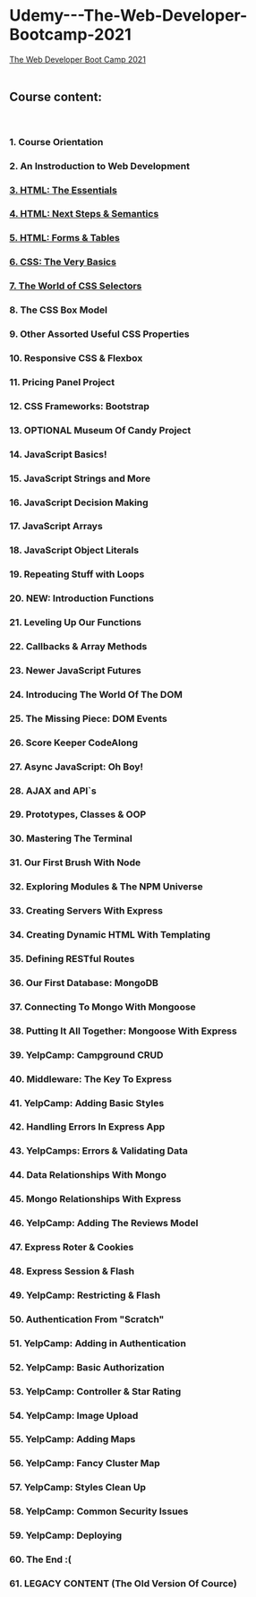 # Udemy---The-Web-Developer-Bootcamp-2021

<a href="https://www.udemy.com/course/the-web-developer-bootcamp/?deal_code=&utm_source=aff-campaign&utm_medium=udemyads&utm_term=Homepage&utm_content=Textlink&utm_campaign=Admitad-default&admitad_uid=1ed3e538079a2ad4e7b9788a1c2f7ede&publisher_id=1045339&website_id=1118709">The Web Developer Boot Camp 2021</a>
<br>
<br>
## Course content:
</br>

### 1. Course Orientation
### 2. An Instroduction to Web Development

### <a title="3. HTML: The Essentials" href="https://github.com/TsvetanNikolov123/Udemy---The-Web-Developer-Bootcamp/tree/main/03%20HTML%20The%20Essentials">3. HTML: The Essentials</a>

### <a title="4. HTML: Next Steps & Semantics" href="https://github.com/TsvetanNikolov123/Udemy---The-Web-Developer-Bootcamp/tree/main/04%20HTML%20Next%20Steps%20%26%20Semantics">4. HTML: Next Steps & Semantics</a>

### <a title="5. HTML: Forms & Tables" href="https://github.com/TsvetanNikolov123/Udemy---The-Web-Developer-Bootcamp/tree/main/05%20HTML%20Forms%20%26%20Tables">5. HTML: Forms & Tables</a>

### <a title="6. CSS: The Very Basics" href="https://github.com/TsvetanNikolov123/Udemy---The-Web-Developer-Bootcamp/tree/main/06%20CSS%20The%20Very%20Basics">6. CSS: The Very Basics</a>

### <a title="7. The World of CSS Selectors" href="https://github.com/TsvetanNikolov123/Udemy---The-Web-Developer-Bootcamp/tree/main/07%20The%20World%20of%20CSS%20Selectors">7. The World of CSS Selectors</a>

### 8. The CSS Box Model
### 9. Other Assorted Useful CSS Properties
### 10. Responsive CSS & Flexbox
### 11. Pricing Panel Project
### 12. CSS Frameworks: Bootstrap
### 13. OPTIONAL Museum Of Candy Project
### 14. JavaScript Basics!
### 15. JavaScript Strings and More
### 16. JavaScript Decision Making
### 17. JavaScript Arrays
### 18. JavaScript Object Literals
### 19. Repeating Stuff with Loops
### 20. NEW: Introduction Functions
### 21. Leveling Up Our Functions
### 22. Callbacks & Array Methods
### 23. Newer JavaScript Futures
### 24. Introducing The World Of The DOM
### 25. The Missing Piece: DOM Events
### 26. Score Keeper CodeAlong
### 27. Async JavaScript: Oh Boy!
### 28. AJAX and API`s
### 29. Prototypes, Classes & OOP
### 30. Mastering The Terminal
### 31. Our First Brush With Node
### 32. Exploring Modules & The NPM Universe
### 33. Creating Servers With Express
### 34. Creating Dynamic HTML With Templating
### 35. Defining RESTful Routes
### 36. Our First Database: MongoDB
### 37. Connecting To Mongo With Mongoose
### 38. Putting It All Together: Mongoose With Express
### 39. YelpCamp: Campground CRUD
### 40. Middleware: The Key To Express
### 41. YelpCamp: Adding Basic Styles
### 42. Handling Errors In Express App
### 43. YelpCamps: Errors & Validating Data
### 44. Data Relationships With Mongo
### 45. Mongo Relationships With Express
### 46. YelpCamp: Adding The Reviews Model
### 47. Express Roter & Cookies
### 48. Express Session & Flash
### 49. YelpCamp: Restricting & Flash
### 50. Authentication From "Scratch"
### 51. YelpCamp: Adding in Authentication
### 52. YelpCamp: Basic Authorization
### 53. YelpCamp: Controller & Star Rating
### 54. YelpCamp: Image Upload
### 55. YelpCamp: Adding Maps
### 56. YelpCamp: Fancy Cluster Map
### 57. YelpCamp: Styles Clean Up
### 58. YelpCamp: Common Security Issues
### 59. YelpCamp: Deploying
### 60. The End :(
### 61. LEGACY CONTENT (The Old Version Of Cource)